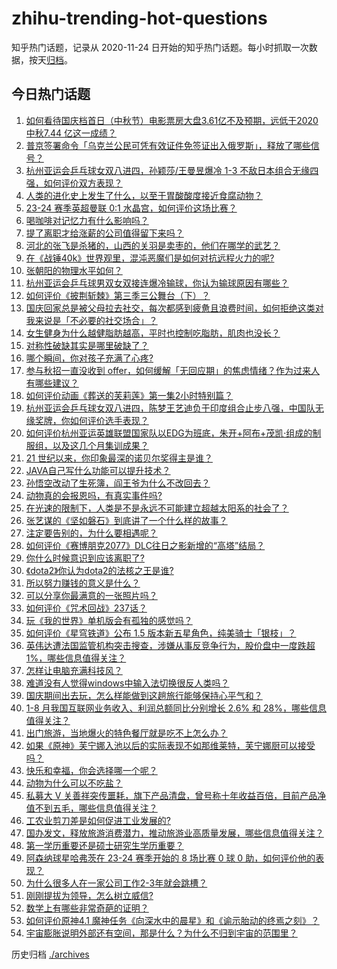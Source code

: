 # zhihu-trending-hot-questions

知乎热门话题，记录从 2020-11-24
日开始的知乎热门话题。每小时抓取一次数据，按天[归档](./archives)。

## 今日热门话题

<!-- BEGIN -->
<!-- 最后更新时间 Sun Oct 01 2023 02:00:29 GMT+0800 (China Standard Time) -->

1. [如何看待国庆档首日（中秋节）电影票房大盘3.61亿不及预期，远低于2020中秋7.44 亿这一成绩？](https://www.zhihu.com/question/624350845)
1. [普京签署命令「乌克兰公民可凭有效证件免签证出入俄罗斯」，释放了哪些信号？](https://www.zhihu.com/question/624352775)
1. [杭州亚运会乒乓球女双八进四，孙颖莎/王曼昱爆冷 1-3 不敌日本组合无缘四强，如何评价双方表现？](https://www.zhihu.com/question/624382268)
1. [人类的进化史上发生了什么，以至于胃酸酸度接近食腐动物？](https://www.zhihu.com/question/593178933)
1. [23-24 赛季英超曼联 0:1 水晶宫，如何评价这场比赛？](https://www.zhihu.com/question/624397644)
1. [喝咖啡对记忆力有什么影响吗？](https://www.zhihu.com/question/20407937)
1. [提了离职才给涨薪的公司值得留下来吗？](https://www.zhihu.com/question/622559001)
1. [河北的张飞是杀猪的，山西的关羽是卖枣的，他们在哪学的武艺？](https://www.zhihu.com/question/426938125)
1. [在《战锤40k》世界观里，混沌恶魔们是如何对抗远程火力的呢?](https://www.zhihu.com/question/624355658)
1. [张朝阳的物理水平如何？](https://www.zhihu.com/question/623804545)
1. [杭州亚运会乒乓球男双女双接连爆冷输球，你认为输球原因有哪些？](https://www.zhihu.com/question/624382676)
1. [如何评价《披荆斩棘》第三季三公舞台（下）？](https://www.zhihu.com/question/624356047)
1. [国庆回家总是被父母拉去社交，每次都感到疲惫且浪费时间，如何拒绝这类对我来说是「不必要的社交场合」？](https://www.zhihu.com/question/621810956)
1. [女生健身为什么越健脂肪越高，平时也控制吃脂肪，肌肉也没长？](https://www.zhihu.com/question/624144515)
1. [对称性破缺其实是哪里破缺了？](https://www.zhihu.com/question/614254903)
1. [哪个瞬间，你对孩子充满了心疼?](https://www.zhihu.com/question/366511075)
1. [参与秋招一直没收到 offer，如何缓解「无回应期」的焦虑情绪？作为过来人有哪些建议？](https://www.zhihu.com/question/622550136)
1. [如何评价动画《葬送的芙莉莲》第一集2小时特别篇？](https://www.zhihu.com/question/623164490)
1. [杭州亚运会乒乓球女双八进四，陈梦王艺迪负于印度组合止步八强，中国队无缘奖牌，你如何评价选手表现？](https://www.zhihu.com/question/624390204)
1. [如何评价杭州亚运英雄联盟国家队以EDG为班底，朱开+阿布+茂凯·组成的制服组，以及这几个月集训成果？](https://www.zhihu.com/question/624195154)
1. [21 世纪以来，你印象最深的诺贝尔奖得主是谁？](https://www.zhihu.com/question/622723400)
1. [JAVA自己写什么功能可以提升技术？](https://www.zhihu.com/question/616660274)
1. [孙悟空改动了生死簿，阎王爷为什么不改回去？](https://www.zhihu.com/question/619608490)
1. [动物真的会报恩吗，有真实事件吗?](https://www.zhihu.com/question/445552843)
1. [在光速的限制下，人类是不是永远不可能建立超越太阳系的社会了？](https://www.zhihu.com/question/615060762)
1. [张艺谋的《坚如磐石》到底讲了一个什么样的故事？](https://www.zhihu.com/question/624012228)
1. [注定要告别的，为什么要相遇呢？](https://www.zhihu.com/question/624310036)
1. [如何评价《赛博朋克2077》DLC往日之影新增的“高塔”结局？](https://www.zhihu.com/question/623845021)
1. [你什么时候意识到应该离职了?](https://www.zhihu.com/question/612623726)
1. [《dota2》你认为dota2的法核之王是谁?](https://www.zhihu.com/question/623884605)
1. [所以努力赚钱的意义是什么？](https://www.zhihu.com/question/624292124)
1. [可以分享你最满意的一张照片吗？](https://www.zhihu.com/question/623948087)
1. [如何评价《咒术回战》237话？](https://www.zhihu.com/question/624004407)
1. [玩《我的世界》单机版会有孤独的感觉吗？](https://www.zhihu.com/question/312217005)
1. [如何评价《星穹铁道》公布 1.5 版本新五星角色，纯美骑士「银枝」？](https://www.zhihu.com/question/624004451)
1. [英伟达遭法国监管机构突击搜查，涉嫌从事反竞争行为，股价盘中一度跌超 1%，哪些信息值得关注？](https://www.zhihu.com/question/624276723)
1. [怎样让电脑充满科技风？](https://www.zhihu.com/question/619067222)
1. [难道没有人觉得windows中输入法切换很反人类吗？](https://www.zhihu.com/question/50536180)
1. [国庆期间出去玩，怎么样能做到这趟旅行能够保持心平气和？](https://www.zhihu.com/question/623824627)
1. [1-8 月我国互联网业务收入、利润总额同比分别增长 2.6% 和 28%，哪些信息值得关注？](https://www.zhihu.com/question/624350586)
1. [出门旅游，当地爆火的特色餐厅就是吃不上怎么办？](https://www.zhihu.com/question/623824621)
1. [如果《原神》芙宁娜入池以后的实际表现不如那维莱特，芙宁娜厨可以接受吗？](https://www.zhihu.com/question/624295822)
1. [快乐和幸福，你会选择哪一个呢？](https://www.zhihu.com/question/624320033)
1. [动物为什么可以不吃盐？](https://www.zhihu.com/question/288354851)
1. [私募大 V 关善祥突传噩耗，旗下产品清盘，曾号称十年收益百倍，目前产品净值不到五毛，哪些信息值得关注？](https://www.zhihu.com/question/624311062)
1. [工农业剪刀差是如何促进工业发展的?](https://www.zhihu.com/question/557559100)
1. [国办发文，释放旅游消费潜力，推动旅游业高质量发展，哪些信息值得关注？](https://www.zhihu.com/question/624307478)
1. [第一学历重要还是硕士研究生学历重要？](https://www.zhihu.com/question/619560349)
1. [阿森纳球星哈弗茨在 23-24 赛季开始的 8 场比赛 0 球 0 助，如何评价他的表现？](https://www.zhihu.com/question/624214277)
1. [为什么很多人在一家公司工作2-3年就会跳槽？](https://www.zhihu.com/question/622550091)
1. [刚刚提拔为领导，怎么树立威信?](https://www.zhihu.com/question/623685339)
1. [数学上有哪些非常奇葩的证明？](https://www.zhihu.com/question/311526226)
1. [如何评价原神4.1 魔神任务《向深水中的晨星》和《谕示胎动的终焉之刻》？](https://www.zhihu.com/question/624018688)
1. [宇宙膨胀说明外部还有空间，那是什么？为什么不归到宇宙的范围里？](https://www.zhihu.com/question/22467284)

<!-- END -->

历史归档 [./archives](./archives)
